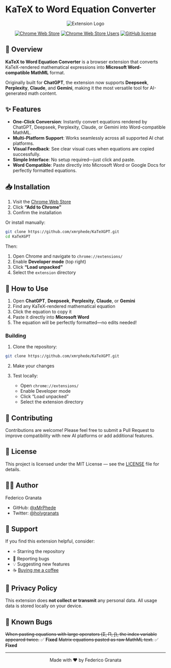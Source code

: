 # KaTeX to Word Equation Converter

<div align="center">

![Extension Logo](https://github.com/xMrPhede/KaTeXGPT/blob/main/icons/icon128.png)

[![Chrome Web Store](https://img.shields.io/chrome-web-store/v/maojnknofbadmhfkbllhpddhophjhblo)](https://chrome.google.com/webstore/detail/maojnknofbadmhfkbllhpddhophjhblo)
[![Chrome Web Store Users](https://img.shields.io/chrome-web-store/users/maojnknofbadmhfkbllhpddhophjhblo)](https://chrome.google.com/webstore/detail/maojnknofbadmhfkbllhpddhophjhblo)
[![GitHub license](https://img.shields.io/github/license/xmrphede/KaTeXGPT)](https://github.com/xmrphede/KaTeXGPT/blob/main/LICENSE)

</div>

## 🚀 Overview

**KaTeX to Word Equation Converter** is a browser extension that converts KaTeX-rendered mathematical expressions into **Microsoft Word-compatible MathML** format.

Originally built for **ChatGPT**, the extension now supports **Deepseek**, **Perplexity**, **Claude**, and **Gemini**, making it the most versatile tool for AI-generated math content.

## ✨ Features

* **One-Click Conversion**: Instantly convert equations rendered by ChatGPT, Deepseek, Perplexity, Claude, or Gemini into Word-compatible MathML.
* **Multi-Platform Support**: Works seamlessly across all supported AI chat platforms.
* **Visual Feedback**: See clear visual cues when equations are copied successfully.
* **Simple Interface**: No setup required—just click and paste.
* **Word Compatible**: Paste directly into Microsoft Word or Google Docs for perfectly formatted equations.

## 📥 Installation

1. Visit the [Chrome Web Store](https://chrome.google.com/webstore/detail/maojnknofbadmhfkbllhpddhophjhblo)
2. Click **“Add to Chrome”**
3. Confirm the installation

Or install manually:

```bash
git clone https://github.com/xmrphede/KaTeXGPT.git
cd KaTeXGPT
```

Then:

1. Open Chrome and navigate to `chrome://extensions/`
2. Enable **Developer mode** (top right)
3. Click **“Load unpacked”**
4. Select the `extension` directory

## 🎯 How to Use

1. Open **ChatGPT**, **Deepseek**, **Perplexity**, **Claude**, or **Gemini**
2. Find any KaTeX-rendered mathematical equation
3. Click the equation to copy it
4. Paste it directly into **Microsoft Word**
5. The equation will be perfectly formatted—no edits needed!

### Building

1. Clone the repository:

```bash
git clone https://github.com/xmrphede/KaTeXGPT.git
```

2. Make your changes
3. Test locally:

   * Open `chrome://extensions/`
   * Enable Developer mode
   * Click “Load unpacked”
   * Select the extension directory

## 🤝 Contributing

Contributions are welcome! Please feel free to submit a Pull Request to improve compatibility with new AI platforms or add additional features.

## 📝 License

This project is licensed under the MIT License — see the [LICENSE](LICENSE) file for details.

## 👨‍💻 Author

Federico Granata

* GitHub: [@xMrPhede](https://github.com/xMrPhede)
* Twitter: [@holygranats](https://twitter.com/holygranats)

## 🙏 Support

If you find this extension helpful, consider:

* ⭐ Starring the repository
* 🐛 Reporting bugs
* 💡 Suggesting new features
* ☕ [Buying me a coffee](https://www.buymeacoffee.com/xmrphede)

## 📄 Privacy Policy

This extension does **not collect or transmit** any personal data. All usage data is stored locally on your device.

## 🐛 Known Bugs

~~When pasting equations with large operators (Σ, Π, ∫), the index variable appeared twice.~~ ✅ **Fixed**
~~Matrix equations pasted as raw MathML text.~~ ✅ **Fixed**

---

<div align="center">
Made with ❤️ by Federico Granata
</div>